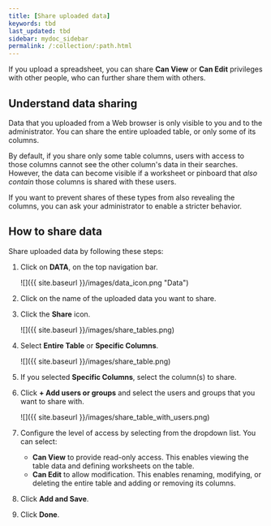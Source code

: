 ```yaml
---
title: [Share uploaded data]
keywords: tbd
last_updated: tbd
sidebar: mydoc_sidebar
permalink: /:collection/:path.html
---
```

If you upload a spreadsheet, you can share **Can View** or **Can Edit**
privileges with other people, who can further share them with others.

## Understand data sharing

Data that you uploaded from a Web browser is only visible to you and to the
administrator. You can share the entire uploaded table, or only some of its
columns.

By default, if you share only some table columns, users with access to those
columns cannot see the other column's data in their searches. However, the data
can become visible if a worksheet or pinboard that _also contain_ those columns
is shared with these users.

If you want to prevent shares of these types from also revealing the columns,
you can ask your administrator to enable a stricter behavior.


## How to share data

Share uploaded data by following these steps:

1. Click on **DATA**, on the top navigation bar.

     ![]({{ site.baseurl }}/images/data_icon.png "Data")

2. Click on the name of the uploaded data you want to share.
3. Click the **Share** icon.

    ![]({{ site.baseurl }}/images/share_tables.png)

4. Select **Entire Table** or **Specific Columns**.

    ![]({{ site.baseurl }}/images/share_table.png)

5. If you selected **Specific Columns**, select the column(s) to share.
6. Click **+ Add users or groups** and select the users and groups that you want to share with.

    ![]({{ site.baseurl }}/images/share_table_with_users.png)

7. Configure the level of access by selecting from the dropdown list. You can select:
    -   **Can View** to provide read-only access. This enables viewing the table data and defining worksheets on the table.
    -   **Can Edit** to allow modification. This enables renaming, modifying, or deleting the entire table and adding or removing its columns.
8. Click **Add and Save**.
9. Click **Done**.

